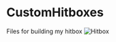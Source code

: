 # CustomHitboxes
Files for building my hitbox
![Hitbox](https://octodex.github.com/images/https://github.com/NelsonRomaine/CustomHitboxes/blob/master/Pictures/hitbox%20back.jpg)
